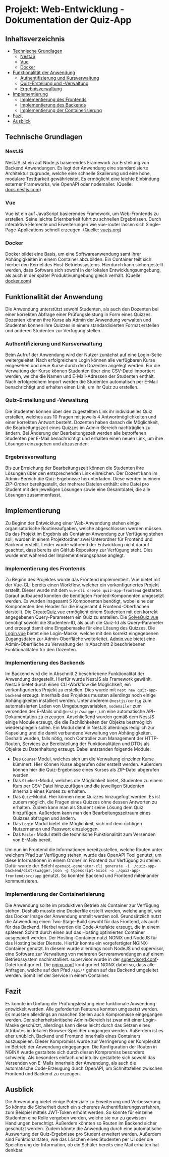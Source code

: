 # Projekt: Web-Entwicklung - Dokumentation der Quiz-App

## Inhaltsverzeichnis

   - [Technische Grundlagen](#technische-grundlagen)
      - [NestJS](#nestjs)
      - [Vue](#vue)
      - [Docker](#docker)
   - [Funktionalität der Anwendung](#funktionalität-der-anwendung)
      - [Authentifizierung und Kursverwaltung](#authentifizierung-und-kursverwaltung)
      - [Quiz-Erstellung und -Verwaltung](#quiz-erstellung-und--verwaltung)
      - [Ergebnisverwaltung](#ergebnisverwaltung)
   - [Implementierung](#implementierung)
      - [Implementierung des Frontends](#implementierung-des-frontends)
      - [Implementierung des Backends](#implementierung-des-backends)
      - [Implementierung der Containerisierung](#implementierung-der-containerisierung)
   - [Fazit](#fazit)
   - [Ausblick](#ausblick)

## Technische Grundlagen

### NestJS

NestJS ist ein auf Node.js basierendes Framework zur Erstellung von Backend Anwendungen. Es legt der Anwendung eine
standardisierte Architektur zugrunde, welche eine schnelle Skalierung und eine hohe, modulare Testbarkeit
gewährleistet. Es ermöglicht eine leichte Einbindung externer Frameworks, wie OpenAPI oder nodemailer.
(Quelle: [docs.nestjs.com](https://docs.nestjs.com/))

### Vue

Vue ist ein auf JavaScript basierendes Framework, um Web-Frontends zu erstellen. Seine leichte Erlernbarkeit führt zu
schnellen Ergebnissen. Durch interaktive Elemente und Erweiterungen wie vue-router lassen sich Single-Page-Applications
schnell erzeugen. (Quelle: [vuejs.org](https://vuejs.org/guide/introduction.html))

### Docker

Docker bildet eine Basis, um eine Softwareanwendung samt ihrer Abhängigkeiten in einem Container abzubilden. Ein
Container teilt sich hierbei den Kernel des Host-Betriebssystems. Hierdurch kann sichergestellt werden, dass Software
sich sowohl in der lokalen Entwicklungsumgebung, als auch in der später Produktivumgebung gleich verhält.
(Quelle: [docker.com](https://www.docker.com/resources/what-container/))

## Funktionalität der Anwendung

Die Anwendung unterstützt sowohl Studenten, als auch den Dozenten bei einer korrekten Abfrage einer Prüfungsleistung in 
Form eines Quizzes. Dozenten können ihre Kurse als Admin der Anwendung verwalten und Studenten können ihre Quizzes
in einem standardisierten Format erstellen und anderen Studenten zur Verfügung stellen. 

### Authentifizierung und Kursverwaltung

Beim Aufruf der Anwendung wird der Nutzer zunächst auf eine Login-Seite weitergeleitet. Nach erfolgreichem Login können 
alle verfügbaren Kurse eingesehen und neue Kurse durch den Dozenten angelegt werden. Für die Verwaltung der Kurse können 
Studenten über eine CSV-Datei importiert werden, welche die Namen und E-Mail-Adressen der Studenten enthält. Nach 
erfolgreichem Import werden die Studenten automatisch per E-Mail benachrichtigt und erhalten einen Link, um ihr Quiz zu 
erstellen.

### Quiz-Erstellung und -Verwaltung

Die Studenten können über den zugestellten Link ihr individuelles Quiz erstellen, welches aus 10 Fragen mit jeweils 4
Antwortmöglichkeiten und einer korrekten Antwort besteht. Dozenten haben danach die Möglichkeit, die Bearbeitungszeit 
eines Quizzes im Admin-Bereich nachträglich zu ändern. Bei Änderung der Bearbeitungszeit werden alle betroffenen 
Studenten per E-Mail benachrichtigt und erhalten einen neuen Link, um ihre Lösungen einzugeben und abzusenden.

### Ergebnisverwaltung

Bis zur Erreichung der Bearbeitungszeit können die Studenten ihre Lösungen über den entsprechenden Link einreichen. Der
Dozent kann im Admin-Bereich die Quiz-Ergebnisse herunterladen. Diese werden in einem ZIP-Ordner bereitgestellt, der 
mehrere Dateien enthält: eine Datei pro Student mit den jeweiligen Lösungen sowie eine Gesamtdatei, die alle Lösungen 
zusammenfasst.

## Implementierung

Zu Beginn der Entwicklung einer Web-Anwendung stehen einige organisatorische Routineaufgaben, welche abgeschlossen 
werden müssen. Da das Projekt im Ergebnis als Container-Anwendung zur Verfügung stehen soll, wurden in einem 
Projektordner zwei Unterordner für Frontend und Backend erstellt. Leider wurde während der Entwicklung nicht darauf
geachtet, dass bereits ein GitHub Repository zur Verfügung steht. Dies wurde erst während der Implementierungsphase
anglegt.

### Implementierung des Frontends

Zu Beginn des Projektes wurde das Frontend implementiert. Vue bietet mit der Vue-CLI bereits einen Workflow, welcher
ein vorkonfiguriertes Projekt erstellt. Dieser wurde mit dem `vue-cli create quiz-app-frontend` gestartet. Darauf 
aufbauend konnten die benötigten Fronted-Komponenten umgesetzt werden. Es wurden insgesamt 5 Komponenten benötigt,
wobei eine der Komponenten den Header für die insgesamt 4 Frontend-Oberflächen darstellt. Die 
[CreateQuiz.vue](quiz-app-frontend%2Fsrc%2Fcomponents%2FCreateQuiz.vue) ermöglicht einem Studenten mit den korrekt
angegebenen Query-Parametern ein Quiz zu erstellen. Die [SolveQuiz.vue](quiz-app-frontend%2Fsrc%2Fcomponents%2FSolveQuiz.vue) benötigt 
sowohl die Studenten-ID, als auch die 
Quiz-Id als Query-Parameter und erzeugt damit eine Eingabemaske für eine Lösung des Quizzes. Die [Login.vue](quiz-app-frontend%2Fsrc%2Fcomponents%2FLogin.vue) bietet eine Login-Maske, welche mit den korrekt 
eingegebenen Zugangsdaten zur Admin-Oberfläche weiterleitet. [Admin.vue](quiz-app-frontend%2Fsrc%2Fcomponents%2FAdmin.vue) 
bietet eine Admin-Oberfläche zu Verwaltung der in Abschnitt 2 beschriebenen Funktionalitäten für den Dozenten. 

### Implementierung des Backends

Im Backend wird die in Abschnitt 2 beschriebene Funktionalität der Anwendung dargestellt. Hierfür wurde NestJS als
Framework gewählt. NestJS bietet durch einen CLI-Workflow die Möglichkeit, ein vorkonfiguriertes Projekt zu erstellen.
Dies wurde mit `nest new quiz-app-backend` erzeugt. Innerhalb des Projektes mussten allerdings noch einige
Abhängigkeiten installiert werden. Unter anderem `@nestjs/config` zum automatisierten Laden von Umgebungsvariablen,
`nodemailer` zum versenden der E-Mails und `@nestjs/swagger`, um eine automatische API-Dokumentation zu erzeugen. 
Anschließend wurden gemäß dem NestJS einige Module erzeugt, die die Fachlichkeiten der Objekte bestmöglich 
wiederspiegeln sollen. Ein Modul dient in NestJS allerdings lediglich zur Kapselung und die damit verbundene Verwaltung
von Abhängigkeiten. Deshalb wurden, falls nötig, noch Controller zum Management der HTTP-Routen, Services zur 
Bereitstellung der Funktionalitäten und DTOs als Objekte zu Datenhaltung erzeugt. Dabei entstanden folgende Module:
- Das `Course`-Modul, welches sich um die Verwaltung einzelner Kurse kümmert. Hier können Kurse abgerufen oder erstellt
werden. Außerdem können hier die Quiz-Ergebnisse eines Kurses als ZIP-Datei abgerufen werden. 
- Das `Student`-Modul, welches die Möglichkeit bietet, Studenten zu einem Kurs per CSV-Datei hinzuzufügen und die 
jeweiligen Studenten innerhalb eines Kurses zu erhalten.
- Das `Quiz`-Modul. Hier können neue Quizzes hinzugefügt werden. Es ist zudem möglich, die Fragen eines Quizzes ohne
dessen Antworten zu erhalten. Zudem kann man als Student seine Lösung dem Quiz hinzufügen. Außerdem kann man den
Bearbeitungszeitraum eines Quizzes abfragen und ändern. 
- Das `Login` Modul bietet die Möglichkeit, sich mit dem richtigen Nutzernamen und Passwort einzuloggen.
- Das `Mailer` Modul stellt die technische Funktionalität zum Versenden von E-Mails bereit.

Um nun im Frontend die Informationen bereitzustellen, welche Routen unter welchem Pfad zur Verfügung stehen, wurde
das OpenAPI Tool genutzt, um diese Informationen in einem Ordner im Frontend zur Verfügung zu stellen. Dafür wurde der
Befehl `openapi-generator-cli generate -i ./quiz-app-backend/dist/swagger.json -g typescript-axios -o ./quiz-app-frontend/src/app`
genutzt. So konnten Backend und Frontend miteinander kommunizieren.

### Implementierung der Containerisierung

Die Anwendung sollte im produktiven Betrieb als Container zur Verfügung stehen. Deshalb musste eine Dockerfile
erstellt werden, welche angibt, wie das Docker Image der Anwendung erstellt werden soll. Grundsätzlich nutzt die
Anwendung einen Two-Stage-Build sowohl für das Frontend, als auch für das Backend. Hierbei werden die Code-Artefakte
erzeugt, die in einem späteren Schritt durch einen auf das Hosting optimierten Container ausgespielt werden. 
Der Hosting-Container nutzt NGNIX und NodeJS für das Hosting beider Dienste. Hierfür konnte ein vorgefertigter
NGINX-Container genutzt. In diesem wurde allerdings noch NodeJS und supervisor, eine Software zur Verwaltung von 
mehreren Serveranwendungen auf einem Betriebssystem nachinstalliert. supervisor wurde in der [supervisord.conf](docker%2Fsupervisord.conf)-Datei konfiguriert.
Die [nginx.conf](docker%2Fnginx.conf) konfiguriert NGINX dabei so, dass alle Anfragen, welche auf den Pfad `/api/*`
gehen auf das Backend umgeleitet werden. Somit lief der Service in einem Container.

## Fazit

Es konnte im Umfang der Prüfungsleistung eine funktionale Anwendung entwickelt werden. Alle geforderten Features konnten
umgesetzt werden. Es mussten allerdings an manchen Stellen auch Kompromisse eingegangen werden. Der sicherheitskritische
Admin-Bereich ist zwar mit einer Login-Maske geschützt, allerdings kann diese leicht durch das Setzen eines Attributes
im lokalen Browser-Speicher umgangen werden. Außerdem ist es eher unüblich, Backend und Frontend innerhalb eines 
Containers auszuspielen. Dieser Kompromiss wurde zur Verringerung der Komplexität im Betrieb der Anwendung eingegangen.
Die Konfiguration der Routen in NGINX wurde gestaltete sich durch diesen Kompromiss besonders schwierig.
Als besonders einfach und intuitiv gestaltete sich sowohl das Versenden von E-Mails innerhalb der Anwendung, als auch
die automatische Code-Erzeugung durch OpenAPI, um Schnittstellen zwischen Frontend und Backend zu erzeugen.

## Ausblick

Die Anwendung bietet einige Potenziale zu Erweiterung und Verbesserung. So könnte die Sicherheit durch ein sichereres
Authentifizierungsverfahren, zum Beispiel mittels JWT-Token erhöht werden. So könnte für einzelne Studenten eine
Rolle vergeben werden, welche sie nur zu gewissen Handlungen berechtigt. Außerdem könnten so Routen im Backend sicher
geschützt werden. Zudem könnte die Anwendung durch eine automatische Auswertung der Quiz-Ergebnisse pro Student 
erweitert werden. Außerdem sind Funktionalitäten, wie das Löschen eines Studenten per UI oder die Speicherung der
Information, ob ein Schüler bereits eine Mail erhalten hat denkbar. 


